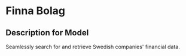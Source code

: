 # Finna Bolag

## Description for Model

Seamlessly search for and retrieve Swedish companies' financial data.

